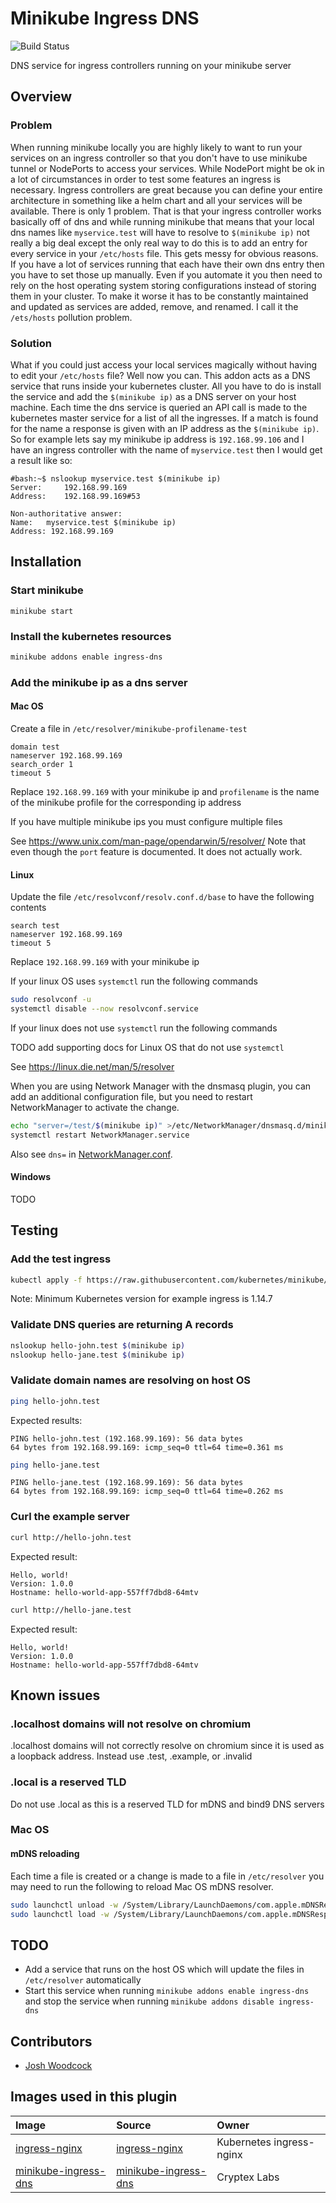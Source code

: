 # Minikube Ingress DNS
![Build Status](https://gitlab.com/cryptexlabs/public/development/minikube-ingress-dns/badges/master/pipeline.svg)

DNS service for ingress controllers running on your minikube server

## Overview

### Problem
When running minikube locally you are highly likely to want to run your services on an ingress controller so that you
don't have to use minikube tunnel or NodePorts to access your services. While NodePort might be ok in a lot of
circumstances in order to test some features an ingress is necessary. Ingress controllers are great because you can
define your entire architecture in something like a helm chart and all your services will be available. There is only
1 problem. That is that your ingress controller works basically off of dns and while running minikube that means that
your local dns names like `myservice.test` will have to resolve to `$(minikube ip)` not really a big deal except the
only real way to do this is to add an entry for every service in your `/etc/hosts` file. This gets messy for obvious
reasons. If you have a lot of services running that each have their own dns entry then you have to set those up
manually. Even if you automate it you then need to rely on the host operating system storing configurations instead of
storing them in your cluster. To make it worse it has to be constantly maintained and updated as services are added,
remove, and renamed. I call it the `/ets/hosts` pollution problem.

### Solution
What if you could just access your local services magically without having to edit your `/etc/hosts` file? Well now you
can. This addon acts as a DNS service that runs inside your kubernetes cluster. All you have to do is install the
service and add the `$(minikube ip)` as a DNS server on your host machine. Each time the dns service is queried an
API call is made to the kubernetes master service for a list of all the ingresses. If a match is found for the name a
response is given with an IP address as the `$(minikube ip)`. So for example lets say my minikube ip address is
`192.168.99.106` and I have an ingress controller with the name of `myservice.test` then I would get a result like so:

```text
#bash:~$ nslookup myservice.test $(minikube ip)
Server:		192.168.99.169
Address:	192.168.99.169#53

Non-authoritative answer:
Name:	myservice.test $(minikube ip)
Address: 192.168.99.169
```

## Installation

### Start minikube
```
minikube start
```

### Install the kubernetes resources
```bash
minikube addons enable ingress-dns
```

### Add the minikube ip as a dns server

#### Mac OS
Create a file in `/etc/resolver/minikube-profilename-test`
```
domain test
nameserver 192.168.99.169
search_order 1
timeout 5
```
Replace `192.168.99.169` with your minikube ip and `profilename` is the name of the minikube profile for the
corresponding ip address

If you have multiple minikube ips you must configure multiple files

See https://www.unix.com/man-page/opendarwin/5/resolver/
Note that even though the `port` feature is documented. It does not actually work.

#### Linux
Update the file `/etc/resolvconf/resolv.conf.d/base` to have the following contents
```
search test
nameserver 192.168.99.169
timeout 5
```
Replace `192.168.99.169` with your minikube ip

If your linux OS uses `systemctl` run the following commands
```bash
sudo resolvconf -u
systemctl disable --now resolvconf.service
```

If your linux does not use `systemctl` run the following commands

TODO add supporting docs for Linux OS that do not use `systemctl`

See https://linux.die.net/man/5/resolver

When you are using Network Manager with the dnsmasq plugin, you can add an additional configuration file, but you need
to restart NetworkManager to activate the change.

```bash
echo "server=/test/$(minikube ip)" >/etc/NetworkManager/dnsmasq.d/minikube.conf
systemctl restart NetworkManager.service
```

Also see `dns=` in [NetworkManager.conf](https://developer.gnome.org/NetworkManager/stable/NetworkManager.conf.html).

#### Windows

TODO

## Testing

### Add the test ingress
```bash
kubectl apply -f https://raw.githubusercontent.com/kubernetes/minikube/master/deploy/addons/ingress-dns/example/example.yaml
```
Note: Minimum Kubernetes version for example ingress is 1.14.7

### Validate DNS queries are returning A records
```bash
nslookup hello-john.test $(minikube ip)
nslookup hello-jane.test $(minikube ip)
```

### Validate domain names are resolving on host OS
```bash
ping hello-john.test
```
Expected results:
```text
PING hello-john.test (192.168.99.169): 56 data bytes
64 bytes from 192.168.99.169: icmp_seq=0 ttl=64 time=0.361 ms
```
```bash
ping hello-jane.test
```
```text
PING hello-jane.test (192.168.99.169): 56 data bytes
64 bytes from 192.168.99.169: icmp_seq=0 ttl=64 time=0.262 ms
```

### Curl the example server
```bash
curl http://hello-john.test
```
Expected result:
```text
Hello, world!
Version: 1.0.0
Hostname: hello-world-app-557ff7dbd8-64mtv
```
```bash
curl http://hello-jane.test
```
Expected result:
```text
Hello, world!
Version: 1.0.0
Hostname: hello-world-app-557ff7dbd8-64mtv
```

## Known issues

### .localhost domains will not resolve on chromium
.localhost domains will not correctly resolve on chromium since it is used as a loopback address. Instead use .test, .example, or .invalid

### .local is a reserved TLD
Do not use .local as this is a reserved TLD for mDNS and bind9 DNS servers

### Mac OS

#### mDNS reloading
Each time a file is created or a change is made to a file in `/etc/resolver` you may need to run the following to reload Mac OS mDNS resolver.
```bash
sudo launchctl unload -w /System/Library/LaunchDaemons/com.apple.mDNSResponder.plist
sudo launchctl load -w /System/Library/LaunchDaemons/com.apple.mDNSResponder.plist
```

## TODO
- Add a service that runs on the host OS which will update the files in `/etc/resolver` automatically
- Start this service when running `minikube addons enable ingress-dns` and stop the service when running
`minikube addons disable ingress-dns`

## Contributors
- [Josh Woodcock](https://github.com/woodcockjosh)

## Images used in this plugin

| Image | Source | Owner |
| :---  | :---   | :---  |
| [ingress-nginx](https://quay.io/repository/kubernetes-ingress-controller/nginx-ingress-controller) | [ingress-nginx](https://github.com/kubernetes/ingress-nginx) | Kubernetes ingress-nginx
| [minikube-ingress-dns](https://hub.docker.com/r/cryptexlabs/minikube-ingress-dns) | [minikube-ingress-dns](https://gitlab.com/cryptexlabs/public/development/minikube-ingress-dns) | Cryptex Labs